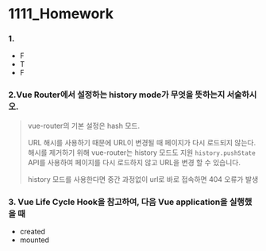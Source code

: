 # 1111_Homework

### 1. 

- F
- T
- F





### 2.Vue Router에서 설정하는 history mode가 무엇을 뜻하는지 서술하시오.

> vue-router의 기본 설정은 hash 모드. 
>
> URL 해시를 사용하기 때문에 URL이 변경될 때 페이지가 다시 로드되지 않는다.
> 해시를 제거하기 위해 vue-router는 history 모드도 지원 `history.pushState` API를 사용하여 페이지를 다시 로드하지 않고 URL을 변경 할 수 있습니다.
>
> history 모드를 사용한다면 중간 과정없이 url로 바로 접속하면 404 오류가 발생





### 3. Vue Life Cycle Hook을 참고하여, 다음 Vue application을 실행했을 때

- created 
- mounted